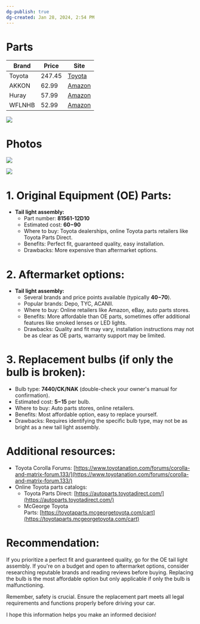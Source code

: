 ```yaml
---
dg-publish: true
dg-created: Jan 28, 2024, 2:54 PM
---
```


# Parts

| Brand  | Price | Site                                                                                                                    |
| ------ | ----- | ----------------------------------------------------------------------------------------------------------------------- |
| Toyota | 247.45      | [Toyota](https://parts.autonationtoyotasouthaustin.com/oem-parts/toyota-tail-light-assembly-8155112d31?c=Zz1lbGVjdHJpY2FsJnM9dGFpbC1sYW1wcyZsPTImbj1TZWFyY2ggUmVzdWx0cyZhPXRveW90YSZvPWNvcm9sbGEmeT0yMDIxJnQ9bGUmZT0xLThsLWw0LWdhcw%3D%3D)                                                                                                                        |
| AKKON  | 62.99 | [Amazon](https://www.amazon.com/2020-2021-Toyota-Corolla-Passenger-Replacement/dp/B08W24GL9G/ref=sr_1_2_sspa?th=1)      |
| Huray  | 57.99 | [Amazon](https://www.amazon.com/Huray-2020-2022-Replacement-8156112D10-Passenger/dp/B0C7BKCFP4/ref=sr_1_3?th=1)         |
| WFLNHB | 52.99 | [Amazon](https://www.amazon.com/WFLNHB-Replacement-2020-2021-81561-12D10-TO2804149/dp/B0B35LSQ5W/ref=asc_df_B0B35LSQ5W) |
  
![](https://m.media-amazon.com/images/I/61PlMnGtURL._AC_SL1500_.jpg)
# Photos

![](https://i.imgur.com/jizmw1D.png)

![](https://lh3.googleusercontent.com/pw/ABLVV84YSNftP4xnLGOlmM7wba_NKW4_KAC2-ltXO1q7ybYy_xN575YXg31Pa9-UsowjVGAcKBkG9KDs01gtwoG_yHiuULvS8oz113H7_OZOvkIVBEmEqw9dKswYBELBTQ1MoYrv1lXbte17ME845ux9CeftFg=w778-h1383-s-no-gm?authuser=1)

# 1. Original Equipment (OE) Parts:

- **Tail light assembly:**
    - Part number: **81561-12D10**
    - Estimated cost: **$60-$90**
    - Where to buy: Toyota dealerships, online Toyota parts retailers like Toyota Parts Direct.
    - Benefits: Perfect fit, guaranteed quality, easy installation.
    - Drawbacks: More expensive than aftermarket options.

# 2. Aftermarket options:

- **Tail light assembly:**
    - Several brands and price points available (typically **$40-$70**).
    - Popular brands: Depo, TYC, ACANII.
    - Where to buy: Online retailers like Amazon, eBay, auto parts stores.
    - Benefits: More affordable than OE parts, sometimes offer additional features like smoked lenses or LED lights.
    - Drawbacks: Quality and fit may vary, installation instructions may not be as clear as OE parts, warranty support may be limited.

# 3. Replacement bulbs (if only the bulb is broken):

- Bulb type: **7440/CK/NAK** (double-check your owner's manual for confirmation).
- Estimated cost: **$5-$15** per bulb.
- Where to buy: Auto parts stores, online retailers.
- Benefits: Most affordable option, easy to replace yourself.
- Drawbacks: Requires identifying the specific bulb type, may not be as bright as a new tail light assembly.

# Additional resources:

- Toyota Corolla Forums: [https://www.toyotanation.com/forums/corolla-and-matrix-forum.133/](https://www.toyotanation.com/forums/corolla-and-matrix-forum.133/)
- Online Toyota parts catalogs:
    - Toyota Parts Direct: [https://autoparts.toyotadirect.com/](https://autoparts.toyotadirect.com/)
    - McGeorge Toyota Parts: [https://toyotaparts.mcgeorgetoyota.com/cart](https://toyotaparts.mcgeorgetoyota.com/cart)

# Recommendation:

If you prioritize a perfect fit and guaranteed quality, go for the OE tail light assembly. If you're on a budget and open to aftermarket options, consider researching reputable brands and reading reviews before buying. Replacing the bulb is the most affordable option but only applicable if only the bulb is malfunctioning.

Remember, safety is crucial. Ensure the replacement part meets all legal requirements and functions properly before driving your car.

I hope this information helps you make an informed decision!